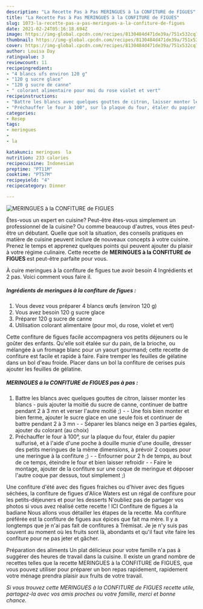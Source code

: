 ```yaml
---
description: "La Recette Pas à Pas MERINGUES à la CONFITURE de FIGUES"
title: "La Recette Pas à Pas MERINGUES à la CONFITURE de FIGUES"
slug: 1073-la-recette-pas-a-pas-meringues-a-la-confiture-de-figues
date: 2021-02-24T05:16:18.694Z
image: https://img-global.cpcdn.com/recipes/8130484d471de39a/751x532cq70/meringues-a-la-confiture-de-figues-photo-principale-de-la-recette.jpg
thumbnail: https://img-global.cpcdn.com/recipes/8130484d471de39a/751x532cq70/meringues-a-la-confiture-de-figues-photo-principale-de-la-recette.jpg
cover: https://img-global.cpcdn.com/recipes/8130484d471de39a/751x532cq70/meringues-a-la-confiture-de-figues-photo-principale-de-la-recette.jpg
author: Louisa Day
ratingvalue: 3
reviewcount: 11
recipeingredient:
- "4 blancs ufs environ 120 g"
- "120 g sucre glace"
- "120 g sucre de canne"
- " colorant alimentaire pour moi du rose violet et vert"
recipeinstructions:
- "Battre les blancs avec quelques gouttes de citron, laisser monter les blancs  puis ajouter la moitié du sucre de canne, continuer de battre pendant 2 à 3 mn et verser l&#39;autre moitié ;)  Une fois bien monter et bien ferme, ajouter le sucre glace en une seule fois et continuer de battre pendant 2 à 3 mn   Séparer les blancs neige en 3 parties égales, ajouter du colorant (au choix)"
- "Préchauffer le four à 100°, sur la plaque du four, étaler du papier sulfurisé, et à l&#39;aide d&#39;une poche à douille munie d&#39;une douille, dresser des petits meringues de la même dimensions, à prévoir 2 coques pour une meringue à la confiture ;)   Enfourner pour 2 h de temps, au bout de ce temps, éteindre le four et bien laisser refroidir  Faire le montage, ajouter de la confiture sur une coque de meringue et déposer l&#39;autre coque par dessus, tout simplement ;)"
categories:
- Resep
tags:
- meringues
- 
- la

katakunci: meringues  la 
nutrition: 233 calories
recipecuisine: Indonesian
preptime: "PT11M"
cooktime: "PT57M"
recipeyield: "4"
recipecategory: Dinner

---
```



![MERINGUES à la CONFITURE de FIGUES](https://img-global.cpcdn.com/recipes/8130484d471de39a/751x532cq70/meringues-a-la-confiture-de-figues-photo-principale-de-la-recette.jpg)

Êtes-vous un expert en cuisine? Peut-être êtes-vous simplement un professionnel de la cuisine? Ou comme beaucoup d'autres, vous êtes peut-être un débutant. Quelle que soit la situation, des conseils pratiques en matière de cuisine peuvent inclure de nouveaux concepts à votre cuisine. Prenez le temps et apprenez quelques points qui peuvent ajouter du plaisir à votre régime culinaire. Cette recette de <strong> MERINGUES à la CONFITURE de FIGUES </strong> est peut-être parfaite pour vous.

<!--inarticleads1-->

À cuire meringues à la confiture de figues tue avoir besoin 4 Ingrédients et 2 pas. Voici comment vous faire il.

##### Ingrédients de meringues à la confiture de figues :

1. Vous devez vous préparer 4 blancs œufs (environ 120 g)
1. Vous avez besoin 120 g sucre glace
1. Préparer 120 g sucre de canne
1. Utilisation  colorant alimentaire (pour moi, du rose, violet et vert)


Cette confiture de figues facile accompagnera vos petits déjeuners ou le goûter des enfants. Qu&#39;elle soit étalée sur du pain, de la brioche, ou mélangée à un fromage blanc pour un yaourt gourmand; cette recette de confiture est facile et rapide à faire. Faire tremper les feuilles de gélatine dans un bol d&#39;eau froide. Placer dans un bol la confiture de cerises puis ajouter les feuilles de gélatine. 

<!--inarticleads2-->

##### MERINGUES à la CONFITURE de FIGUES pas à pas :

1. Battre les blancs avec quelques gouttes de citron, laisser monter les blancs  - puis ajouter la moitié du sucre de canne, continuer de battre pendant 2 à 3 mn et verser l&#39;autre moitié ;) -  - Une fois bien monter et bien ferme, ajouter le sucre glace en une seule fois et continuer de battre pendant 2 à 3 mn  -  - Séparer les blancs neige en 3 parties égales, ajouter du colorant (au choix)
1. Préchauffer le four à 100°, sur la plaque du four, étaler du papier sulfurisé, et à l&#39;aide d&#39;une poche à douille munie d&#39;une douille, dresser des petits meringues de la même dimensions, à prévoir 2 coques pour une meringue à la confiture ;)  -  - Enfourner pour 2 h de temps, au bout de ce temps, éteindre le four et bien laisser refroidir -  - Faire le montage, ajouter de la confiture sur une coque de meringue et déposer l&#39;autre coque par dessus, tout simplement ;)


Une confiture d&#39;été avec des figues fraiches ou d&#39;hiver avec des figues séchées, la confiture de figues d&#39;Alice Waters est un régal de confiture pour les petits-déjeuners et pour les desserts N&#39;oubliez pas de partager vos photos si vous avez réalisé cette recette ! ICI Confiture de figues à la badiane Nous allons vous détailler les étapes de la recette. Ma confiture préférée est la confiture de figues aux épices que fait ma mère. Il y a longtemps que je n&#39;ai pas fait de confitures à Trémisat. Je je n&#39;y suis pas souvent au moment où les fruits sont là, abondants et qu&#39;il faut vite faire les confiture pour ne pas jeter et gâcher. 

<!--inarticleads1-->

<p>
Préparation des aliments Un plat délicieux pour votre famille n'a pas à suggérer des heures de travail dans la cuisine. Il existe un grand nombre de recettes telles que la recette MERINGUES à la CONFITURE de FIGUES, que vous pouvez utiliser pour préparer un bon repas rapidement, rapidement votre ménage prendra plaisir aux fruits de votre travail.
</p>

<p>
<i>Si vous trouvez cette MERINGUES à la CONFITURE de FIGUES recette utile, partagez-la avec vos amis proches ou votre famille, merci et bonne chance.</i>
</p>
